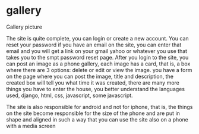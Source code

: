 # gallery
Gallery picture

The site is quite complete, you can login or create a new account. You can reset your password if you have an email on the site, you can enter that email and you will get a link on your gmail yahoo or whatever you use that takes you to the smpt password reset page. After you login to the site, you can post an image as a phone gallery, each image has a card, that is, a box where there are 3 options: delete or edit or view the image. you have a form on the page where you can post the image, title and description, the created box will tell you what time it was created, there are many more things you have to enter the house, you better understand the languages ​​used, django, html, css, javascript, some javascript.


The site is also responsible for android and not for iphone, that is, the things on the site become responsible for the size of the phone and are put in shape and aligned in such a way that you can use the site also on a phone with a media screen
